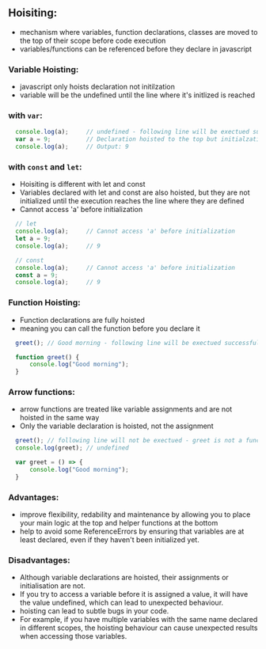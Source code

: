 ## Hoisiting:
- mechanism where variables, function declarations, classes are moved to the top of their scope 
  before code execution
- variables/functions can be referenced before they declare in javascript

### Variable Hoisting:
- javascript only hoists declaration not initilzation 
- variable will be the undefined until the line where it's initlized is reached

### with `var`:
```js
  console.log(a);     // undefined - following line will be exectued successfully due to JS hoisting 
  var a = 9;          // Declaration hoisted to the top but initialzation not
  console.log(a);     // Output: 9
```

### with `const` and `let`:
- Hoisiting is different with let and const 
- Variables declared with let and const are also hoisted, 
  but they are not initialized until the execution reaches the line where they are defined
- Cannot access 'a' before initialization

```js
  // let
  console.log(a);     // Cannot access 'a' before initialization
  let a = 9;
  console.log(a);     // 9
```

```js
  // const
  console.log(a);     // Cannot access 'a' before initialization
  const a = 9;
  console.log(a);     // 9
```


### Function Hoisting:
- Function declarations are fully hoisted 
- meaning you can call the function before you declare it

```js
  greet(); // Good morning - following line will be exectued successfully due to JS hoisting

  function greet() {
      console.log("Good morning");
  }
```


### Arrow functions:
- arrow functions are treated like variable assignments and are not hoisted in the same way
- Only the variable declaration is hoisted, not the assignment

```js
  greet(); // following line will not be exectued - greet is not a function
  console.log(greet); // undefined 

  var greet = () => {
      console.log("Good morning");
  }
```


### Advantages:
-  improve flexibility, redability and maintenance by allowing you to place your main logic at the top 
   and helper functions at the bottom
-  help to avoid some ReferenceErrors by ensuring that variables are at least declared, 
   even if they haven't been initialized yet.



### Disadvantages:
- Although variable declarations are hoisted, their assignments or initialisation are not. 
- If you try to access a variable before it is assigned a value, it will have the value undefined, 
  which can lead to unexpected behaviour.
- hoisting can lead to subtle bugs in your code. 
- For example, if you have multiple variables with the same name declared in different scopes, 
  the hoisting behaviour can cause unexpected results when accessing those variables.

